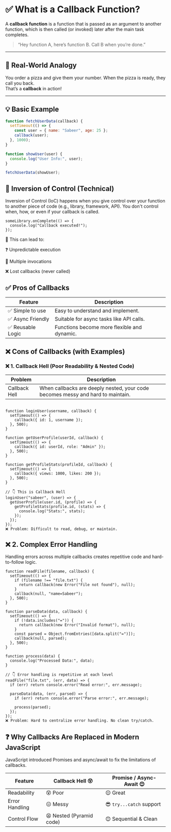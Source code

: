 # ✅ What is a Callback Function?

A **callback function** is a function that is passed as an argument to another function, which is then called (or invoked) later after the main task completes.

> “Hey function A, here’s function B. Call B when you’re done.”

---

## 🧠 Real-World Analogy

You order a pizza and give them your number. When the pizza is ready, they call you back.  
That’s a **callback** in action!

---

## 💡 Basic Example

```javascript
function fetchUserData(callback) {
  setTimeout(() => {
    const user = { name: "Sabeer", age: 25 };
    callback(user);
  }, 1000);
}

function showUser(user) {
  console.log("User Info:", user);
}

fetchUserData(showUser);
```
🧩 Inversion of Control (Technical)
-
Inversion of Control (IoC) happens when you give control over your function to another piece of code (e.g., library, framework, API).
You don't control when, how, or even if your callback is called.

```
someLibrary.onComplete(() => {
  console.log("Callback executed!");
});
```
🧠 This can lead to:

❓ Unpredictable execution

🔁 Multiple invocations

❌ Lost callbacks (never called)

## ✅ Pros of Callbacks

| Feature            | Description                                      |
|--------------------|--------------------------------------------------|
| ✅ Simple to use    | Easy to understand and implement.                |
| ✅ Async Friendly   | Suitable for async tasks like API calls.         |
| ✅ Reusable Logic   | Functions become more flexible and dynamic.      |


## ❌ Cons of Callbacks (with Examples)

### ❌ 1. Callback Hell (Poor Readability & Nested Code)

| Problem         | Description                                                                 |
|-----------------|-----------------------------------------------------------------------------|
| Callback Hell   | When callbacks are deeply nested, your code becomes messy and hard to maintain. |


```

function loginUser(username, callback) {
  setTimeout(() => {
    callback({ id: 1, username });
  }, 500);
}

function getUserProfile(userId, callback) {
  setTimeout(() => {
    callback({ id: userId, role: "Admin" });
  }, 500);
}

function getProfileStats(profileId, callback) {
  setTimeout(() => {
    callback({ views: 1000, likes: 200 });
  }, 500);
}

// 👇 This is Callback Hell
loginUser("sabeer", (user) => {
  getUserProfile(user.id, (profile) => {
    getProfileStats(profile.id, (stats) => {
      console.log("Stats:", stats);
    });
  });
});
❌ Problem: Difficult to read, debug, or maintain.
```

❌ 2. Complex Error Handling
-
Handling errors across multiple callbacks creates repetitive code and hard-to-follow logic.

```
function readFile(filename, callback) {
  setTimeout(() => {
    if (filename !== "file.txt") {
      return callback(new Error("File not found"), null);
    }
    callback(null, "name=Sabeer");
  }, 500);
}

function parseData(data, callback) {
  setTimeout(() => {
    if (!data.includes("=")) {
      return callback(new Error("Invalid format"), null);
    }
    const parsed = Object.fromEntries([data.split("=")]);
    callback(null, parsed);
  }, 500);
}

function process(data) {
  console.log("Processed Data:", data);
}

// 👇 Error handling is repetitive at each level
readFile("file.txt", (err, data) => {
  if (err) return console.error("Read error:", err.message);

  parseData(data, (err, parsed) => {
    if (err) return console.error("Parse error:", err.message);

    process(parsed);
  });
});
❌ Problem: Hard to centralize error handling. No clean try/catch.
```

❓ Why Callbacks Are Replaced in Modern JavaScript
-
JavaScript introduced Promises and async/await to fix the limitations of callbacks.

| Feature         | Callback Hell 😵         | Promise / Async-Await 😊     |
|-----------------|---------------------------|-------------------------------|
| Readability     | 😵 Poor                    | 😌 Great                      |
| Error Handling  | 😖 Messy                   | 😎 `try...catch` support      |
| Control Flow    | 😫 Nested (Pyramid code)   | 😊 Sequential & Clean         |

